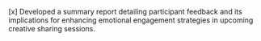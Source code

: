 [x] Developed a summary report detailing participant feedback and its implications for enhancing emotional engagement strategies in upcoming creative sharing sessions.